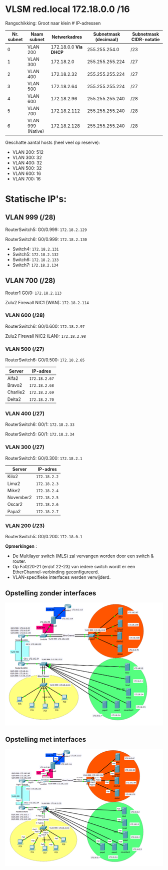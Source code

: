 # VLSM red.local 172.18.0.0 /16

Rangschikking: Groot naar klein # IP-adressen

| Nr. subnet | Naam subnet | Netwerkadres | Subnetmask (decimaal) | Subnetmask CIDR-notatie |
| --- | --- | --- | --- | --- |
|  0 | VLAN 200 | 172.18.0.0 **Via DHCP** | 255.255.254.0 | /23 |
|  1 | VLAN 300 | 172.18.2.0 | 255.255.255.224 | /27 |
| 2 | VLAN 400 | 172.18.2.32 | 255.255.255.224 | /27 |
| 3 | VLAN 500 | 172.18.2.64 | 255.255.255.224 | /27 |
| 4 | VLAN 600 | 172.18.2.96 | 255.255.255.240 | /28 |
| 5 | VLAN 700 | 172.18.2.112 | 255.255.255.240 | /28 |
| 6 | VLAN 999 (Native) | 172.18.2.128 | 255.255.255.240 | /28 |

Geschatte aantal hosts (heel veel op reserve):

- VLAN 200: 512
- VLAN 300: 32
- VLAN 400: 32
- VLAN 500: 32
- VLAN 600: 16
- VLAN 700: 16

# Statische IP&#39;s:

## VLAN 999 (/28)

RouterSwitch5: G0/0.999: `172.18.2.129`

RouterSwitch6: G0/0.999: `172.18.2.130`

- Switch4: `172.18.2.131`
- Switch5: `172.18.2.132`
- Switch6: `172.18.2.133`
- Switch7: `172.18.2.134`

## VLAN 700 (/28)

Router1 G0/0: `172.18.2.113`

Zulu2 Firewall NIC1 (WAN): `172.18.2.114`

### VLAN 600 (/28)

RouterSwitch6: G0/0.600: `172.18.2.97`

Zulu2 Firewall NIC2 (LAN): `172.18.2.98`

### VLAN 500 (/27)

RouterSwitch6: G0/0.500: `172.18.2.65`

| Server | IP-adres | 
| --- | --- |
| Alfa2 | `172.18.2.67` |
| Bravo2 | `172.18.2.68` |
| Charlie2 | `172.18.2.69` |
| Delta2 | `172.18.2.70` |

### VLAN 400 (/27)

RouterSwitch6: G0/1: `172.18.2.33`

RouterSwitch5: G0/1: `172.18.2.34`

### VLAN 300 (/27)

RouterSwitch5: G0/0.300: `172.18.2.1`

| Server | IP-adres | 
| --- | --- |
| Kilo2 | `172.18.2.2` |
| Lima2 | `172.18.2.3` |
| Mike2 | `172.18.2.4` |
| November2 | `172.18.2.5` |
| Oscar2 | `172.18.2.6` |
| Papa2 | `172.18.2.7` |

### VLAN 200 (/23)

RouterSwitch5: G0/0.200: `172.18.0.1`

**Opmerkingen** :

- De Multilayer switch (MLS) zal vervangen worden door een switch &amp; router.
- Op Fa0/20-21 (en/of 22-23) van iedere switch wordt er een EtherChannel-verbinding geconfigureerd.
- VLAN-specifieke interfaces werden verwijderd.

## Opstelling zonder interfaces

![Opstelling](../../img/opstelling1.png)

## Opstelling met interfaces

![Opstelling](../../img/opstelling2.png)
